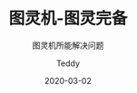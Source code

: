 ---
layout:     post
title:      "图灵机-图灵完备"
subtitle:   "图灵机所能解决问题"
iframe:     "//teddygoodman.github.io/2020-03-02-Turing-machine/"
date:       2020-03-02
author:     "Teddy"
header-img: "img/bg.jpg"
tags:
    - Algorithm
---